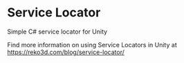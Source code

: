 # Service Locator
Simple C# service locator for Unity

Find more information on using Service Locators in Unity at https://reko3d.com/blog/service-locator/
